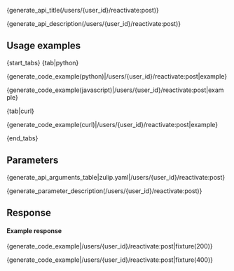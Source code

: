 {generate_api_title(/users/{user_id}/reactivate:post)}

{generate_api_description(/users/{user_id}/reactivate:post)}

## Usage examples

{start_tabs}
{tab|python}

{generate_code_example(python)|/users/{user_id}/reactivate:post|example}

{generate_code_example(javascript)|/users/{user_id}/reactivate:post|example}

{tab|curl}

{generate_code_example(curl)|/users/{user_id}/reactivate:post|example}

{end_tabs}

## Parameters

{generate_api_arguments_table|zulip.yaml|/users/{user_id}/reactivate:post}

{generate_parameter_description(/users/{user_id}/reactivate:post)}

## Response

#### Example response

{generate_code_example|/users/{user_id}/reactivate:post|fixture(200)}

{generate_code_example|/users/{user_id}/reactivate:post|fixture(400)}
